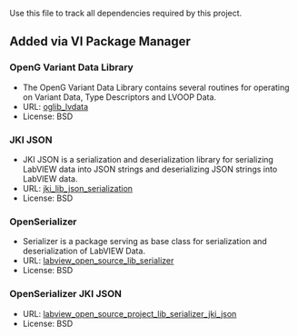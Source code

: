 Use this file to track all dependencies required by this project.

## Added via VI Package Manager

### OpenG Variant Data Library
- The OpenG Variant Data Library contains several routines for operating on Variant Data, Type Descriptors and LVOOP Data.
- URL: [oglib_lvdata](https://www.vipm.io/package/oglib_lvdata/)
- License: BSD

### JKI JSON
- JKI JSON is a serialization and deserialization library for serializing LabVIEW data into JSON strings and deserializing JSON strings into LabVIEW data.
- URL: [jki_lib_json_serialization](http://jki.net/tools)
- License: BSD

### OpenSerializer
- Serializer is a package serving as base class for serialization and deserialization of LabVIEW Data.
- URL: [labview_open_source_lib_serializer](https://github.com/LabVIEW-Open-Source/Serializer)
- License: BSD

### OpenSerializer JKI JSON
- URL: [labview_open_source_project_lib_serializer_jki_json](https://github.com/LabVIEW-Open-Source/Serializer.Addons)
- License: BSD

